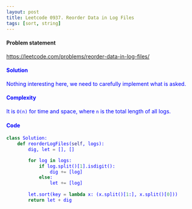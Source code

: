 ```yaml
---
layout: post
title: Leetcode 0937. Reorder Data in Log Files
tags: [sort, string]
---
```


#### Problem statement

<a href="https://leetcode.com/problems/reorder-data-in-log-files/"> <font color = blue>https://leetcode.com/problems/reorder-data-in-log-files/

#### Solution
Nothing interesting here, we need to carefully implement what is asked.

#### Complexity
It is `O(n)` for time and space, where `n` is the total length of all logs.

#### Code
```python
class Solution:
    def reorderLogFiles(self, logs):
        dig, let = [], []

        for log in logs:
            if log.split()[1].isdigit():
                dig += [log]
            else:
                let += [log]
         
        let.sort(key = lambda x: (x.split()[1:], x.split()[0]))
        return let + dig
```
